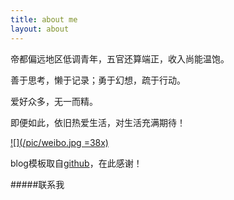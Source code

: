 ```yaml
---
title: about me
layout: about
---
```


帝都偏远地区低调青年，五官还算端正，收入尚能温饱。

善于思考，懒于记录；勇于幻想，疏于行动。

爱好众多，无一而精。

即便如此，依旧热爱生活，对生活充满期待！

[![](/pic/weibo.jpg =38x)](http://weibo.com/sjcnh)

blog模板取自[github](https://github.com/hhuai)，在此感谢！

#####联系我